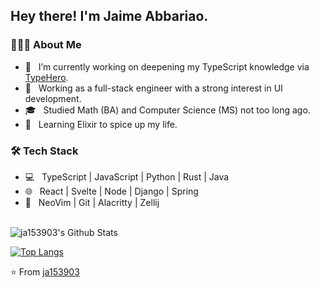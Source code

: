 <h2> Hey there! I'm Jaime Abbariao. 

<h3> 👨🏻‍💻 About Me </h3>

- 🔭 &nbsp; I’m currently working on deepening my TypeScript knowledge via [TypeHero](typehero.dev).
- 💼 &nbsp; Working as a full-stack engineer with a strong interest in UI development.
- 🎓 &nbsp; Studied Math (BA) and Computer Science (MS) not too long ago.
- 🌱 &nbsp; Learning Elixir to spice up my life.

<h3>🛠 Tech Stack</h3>

- 💻 &nbsp; TypeScript | JavaScript | Python | Rust | Java 
- 🌐 &nbsp; React | Svelte | Node | Django | Spring
- 🔧 &nbsp; NeoVim | Git | Alacritty | Zellij

<br>

<img align="center" src="https://github-readme-stats.vercel.app/api?username=ja153903&include_all_commits=true&count_private=true&show_icons=true&line_height=20&title_color=7A7ADB&icon_color=2234AE&text_color=D3D3D3&bg_color=0,000000,130F40" alt="ja153903's Github Stats">

</br>

[![Top Langs](https://github-readme-stats.vercel.app/api/top-langs/?username=ja153903&layout=compact&text_color=daf7dc&bg_color=151515)](https://github.com/ja153903/github-readme-stats)

⭐️ From [ja153903](https://github.com/ja153903)
